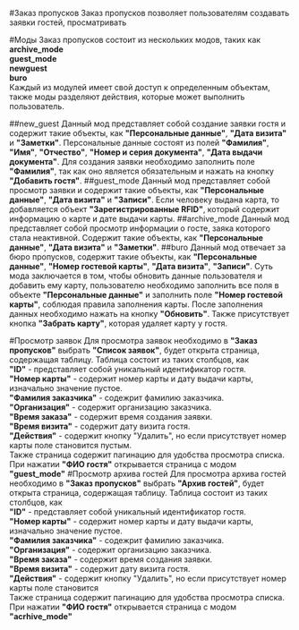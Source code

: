 #Заказ пропусков
Заказ пропусков позволяет пользователям создавать заявки гостей, просматривать 

#Моды
Заказ пропусков состоит из нескольких модов, таких как
<br>**archive_mode**
<br>**guest_mode**
<br>**newguest**
<br>**buro**
<br>Каждый из модулей имеет свой доступ к определенным объектам, также моды разделяют действия, которые может выполнить пользователь.

##new_guest
Данный мод представляет собой создание заявки гостя и содержит такие объекты, как **"Персональные данные"**, **"Дата визита"** и **"Заметки"**.
Персональные данные состоят из полей **"Фамилия"**, **"Имя"**, **"Отчество"**, **"Номер и серия документа"**, **"Дата выдачи документа"**. 
Для создания заявки необходимо заполнить поле **"Фамилия"**, так как оно является обязательным и нажать на кнопку **"Добавить гостя"**.
##guest_mode
Данный мод представляет собой просмотр заявки и содержит такие объекты, как **"Персональные данные"**, **"Дата визита"** и **"Записи"**. Если человеку выдана карта, то добавляется объект **"Зарегистрированные RFID"**, который содержит информацию о карте и дате выдачи карты.
##archive_mode
Данный мод представляет собой просмотр информации о госте, заяка которого стала неактивной. Содержит такие объекты, как **"Персональные данные"**, **"Дата визита"** и **"Заметки"**.
##buro
Данный мод отвечает за бюро пропусков, содержит такие объекты, как **"Персональные данные"**, **"Номер гостевой карты"**, **"Дата визита"**, **"Записи"**.
Суть мода заключается в том, чтобы обновить данные пользователя и добавить ему карту, пользователю необходимо заполнить все поля в объекте **"Персональные данные"** и заполнить поле **"Номер гостевой карты"**, соблюдая правила заполнения карты. После заполнения данных необходимо нажать на кнопку **"Обновить"**. 
Также присутствует кнопка **"Забрать карту"**, которая удаляет карту у гостя.

#Просмотр заявок
Для просмотра заявок необходимо в **"Заказ пропусков"** выбрать **"Список заявок"**, будет открыта страница, содержащая таблицу. Таблица состоит из таких столбцов, как
<br>**"ID"** - представляет собой уникальный идентификатор гостя.
<br>**"Номер карты"** - содержит номер карты и дату выдачи карты, изначально значение пустое.
<br>**"Фамилия заказчика"** - содежрит фамилию заказчика.
<br>**"Организация"** - содержит организацию заказчика.
<br>**"Время заказа"** - содержит время создания заявки.
<br>**"Время визита"** - содержит дату визита гостя.
<br>**"Действия"** - содержит кнопку "Удалить", но если присутствует номер карты поле становится пустым.
<br>Также страница содержит пагинацию для удобства просмотра списка.
При нажатии **"ФИО гостя"** открывается страница с модом **"guest_mode"**
#Просмотр архива гостей
Для просмотра архива гостей необходимо в **"Заказ пропусков"** выбрать **"Архив гостей"**, будет открыта страница, содержащая таблицу. Таблица состоит из таких столбцов, как
<br>**"ID"** - представляет собой уникальный идентификатор гостя.
<br>**"Номер карты"** - содержит номер карты и дату выдачи карты, изначально значение пустое.
<br>**"Фамилия заказчика"** - содежрит фамилию заказчика.
<br>**"Организация"** - содержит организацию заказчика.
<br>**"Время заказа"** - содержит время создания заявки.
<br>**"Время визита"** - содержит дату визита гостя.
<br>**"Действия"** - содержит кнопку "Удалить", но если присутствует номер карты поле становится 
<br>Также страница содержит пагинацию для удобства просмотра списка.
При нажатии **"ФИО гостя"** открывается страница с модом **"acrhive_mode"**